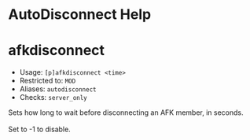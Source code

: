 # AutoDisconnect Help

# afkdisconnect
 - Usage: `[p]afkdisconnect <time> `
 - Restricted to: `MOD`
 - Aliases: `autodisconnect`
 - Checks: `server_only`

Sets how long to wait before disconnecting an AFK member, in seconds.<br/><br/>Set to -1 to disable.

